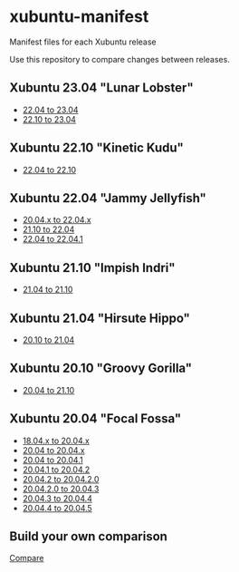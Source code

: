 # xubuntu-manifest
Manifest files for each Xubuntu release

Use this repository to compare changes between releases.

## Xubuntu 23.04 "Lunar Lobster"
- [22.04 to 23.04](https://github.com/Xubuntu/xubuntu-manifest/compare/22.04...23.04)
- [22.10 to 23.04](https://github.com/Xubuntu/xubuntu-manifest/compare/22.04...23.04)

## Xubuntu 22.10 "Kinetic Kudu"
- [22.04 to 22.10](https://github.com/Xubuntu/xubuntu-manifest/compare/22.04...22.10)

## Xubuntu 22.04 "Jammy Jellyfish"
- [20.04.x to 22.04.x](https://github.com/Xubuntu/xubuntu-manifest/compare/xubuntu-20.04...xubuntu-22.04)
- [21.10 to 22.04](https://github.com/Xubuntu/xubuntu-manifest/compare/21.10...22.04)
- [22.04 to 22.04.1](https://github.com/Xubuntu/xubuntu-manifest/compare/22.04...22.04.1)

## Xubuntu 21.10 "Impish Indri"
- [21.04 to 21.10](https://github.com/Xubuntu/xubuntu-manifest/compare/21.04...21.10)

## Xubuntu 21.04 "Hirsute Hippo"
- [20.10 to 21.04](https://github.com/Xubuntu/xubuntu-manifest/compare/20.10...21.04)

## Xubuntu 20.10 "Groovy Gorilla"
- [20.04 to 21.10](https://github.com/Xubuntu/xubuntu-manifest/compare/20.04...20.10)

## Xubuntu 20.04 "Focal Fossa"
- [18.04.x to 20.04.x](https://github.com/Xubuntu/xubuntu-manifest/compare/xubuntu-18.04...xubuntu-20.04)
- [20.04 to 20.04.x](https://github.com/Xubuntu/xubuntu-manifest/compare/20.04...xubuntu-20.04)
- [20.04 to 20.04.1](https://github.com/Xubuntu/xubuntu-manifest/compare/20.04...20.04.1)
- [20.04.1 to 20.04.2](https://github.com/Xubuntu/xubuntu-manifest/compare/20.04.1...20.04.2)
- [20.04.2 to 20.04.2.0](https://github.com/Xubuntu/xubuntu-manifest/compare/20.04.2...20.04.2.0)
- [20.04.2.0 to 20.04.3](https://github.com/Xubuntu/xubuntu-manifest/compare/20.04.2.0...20.04.3)
- [20.04.3 to 20.04.4](https://github.com/Xubuntu/xubuntu-manifest/compare/20.04.3...20.04.4)
- [20.04.4 to 20.04.5](https://github.com/Xubuntu/xubuntu-manifest/compare/20.04.4...20.04.5)

## Build your own comparison
[Compare](https://github.com/Xubuntu/xubuntu-manifest/compare)
